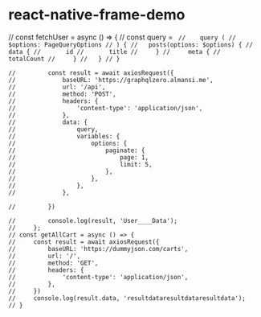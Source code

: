 # react-native-frame-demo




   //     const fetchUser = async () => {
    //         const query = `
    //    query (
    //   $options: PageQueryOptions
    // ) {
    //   posts(options: $options) {
    //     data {
    //       id
    //       title
    //     }
    //     meta {
    //       totalCount
    //     }
    //   }
    // }`

    //         const result = await axiosRequest({
    //             baseURL: 'https://graphqlzero.almansi.me',
    //             url: '/api',
    //             method: 'POST',
    //             headers: {
    //                 'content-type': 'application/json',
    //             },
    //             data: {
    //                 query,
    //                 variables: {
    //                     options: {
    //                         paginate: {
    //                             page: 1,
    //                             limit: 5,
    //                         },
    //                     },
    //                 },
    //             },

    //         })

    //         console.log(result, 'User____Data');
    //     };
    // const getAllCart = async () => {
    //     const result = await axiosRequest({
    //         baseURL: 'https://dummyjson.com/carts',
    //         url: '/',
    //         method: 'GET',
    //         headers: {
    //             'content-type': 'application/json',
    //         },
    //     })
    //     console.log(result.data, 'resultdataresultdataresultdata');
    // }